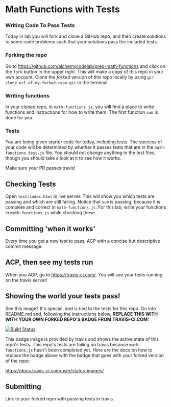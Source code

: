 # Math Functions with Tests

### Writing Code To Pass Tests

Today in lab you will fork and clone a GitHub repo, and then create solutions to some code problems such that your solutions pass the included tests.

### Forking the repo
Go to https://github.com/alchemycodelab/prep-math-functions and click on the `fork` button in the upper right. This will make a copy of this repo in your own account. Clone the _forked_ version of this repo locally by using `git clone url-of-my-forked-repo.git` in the terminal.

### Writing functions
In your cloned repo, in `math-functions.js`, you will find a place to write functions and instructions for how to write them. The first function `sum` is done for you.

### Tests
You are being given starter code for today, including tests. The success of your code will be determined by whether it passes tests that are in the `math-functions.test.js` file. You should
not change anything in the test files, though you should take a look at it to see how it works.

Make sure your PR passes travis!

## Checking Tests
Open `text/index.html` in live server. This will show you which tests are passing and which are still failing. Notice that `sum` is passing, because it is complete and correct in `math-functions.js`. For this lab, write your functions in `math-functions.js` while checking these.

## Committing 'when it works'
Every time you get a new test to pass, ACP with a concise but descriptive commit message.

## ACP, then see my tests run
When you ACP, go to https://travis-ci.com/. You will see your tests running on the travis server!

## Showing the world your tests pass!
See this image? It's special, and is tied to the tests for this repo. Go into README.md and, following the instructions below, __**REPLACE THIS WITH WITH YOUR OWN FORKED REPO'S BADGE FROM TRAVIS-CI.COM:**__

[![Build Status](https://travis-ci.com/alchemycodelab/prep-math-functions.svg?token=s6NAyhTUz8pa2uz3xLcD&branch=master)](https://travis-ci.com/alchemycodelab/prep-math-functions)

This badge image is provided by travis and shows the active state of this repo's tests. This repo's tests are failing on travis because `math-functions.js` hasn't been completed yet. Here are the docs on how to replace the badge above with the badge that goes with your forked version of the repo: 

https://docs.travis-ci.com/user/status-images/

## Submitting
Link to your forked repo with passing tests in travis.
